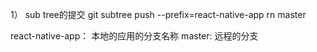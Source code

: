1） sub tree的提交 
git subtree push --prefix=react-native-app rn master

react-native-app： 本地的应用的分支名称
master: 远程的分支 
